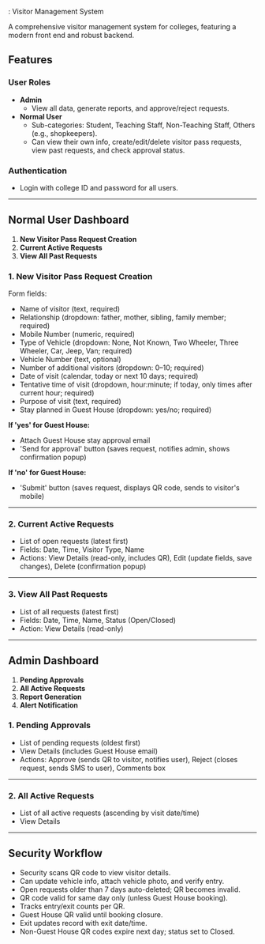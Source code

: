: Visitor Management System

A comprehensive visitor management system for colleges, featuring a modern front end and robust backend.

## Features

### User Roles

- **Admin**
    - View all data, generate reports, and approve/reject requests.
- **Normal User**
    - Sub-categories: Student, Teaching Staff, Non-Teaching Staff, Others (e.g., shopkeepers).
    - Can view their own info, create/edit/delete visitor pass requests, view past requests, and check approval status.

### Authentication

- Login with college ID and password for all users.

---

## Normal User Dashboard

1. **New Visitor Pass Request Creation**
2. **Current Active Requests**
3. **View All Past Requests**

### 1. New Visitor Pass Request Creation

Form fields:
- Name of visitor (text, required)
- Relationship (dropdown: father, mother, sibling, family member; required)
- Mobile Number (numeric, required)
- Type of Vehicle (dropdown: None, Not Known, Two Wheeler, Three Wheeler, Car, Jeep, Van; required)
- Vehicle Number (text, optional)
- Number of additional visitors (dropdown: 0–10; required)
- Date of visit (calendar, today or next 10 days; required)
- Tentative time of visit (dropdown, hour:minute; if today, only times after current hour; required)
- Purpose of visit (text, required)
- Stay planned in Guest House (dropdown: yes/no; required)

**If 'yes' for Guest House:**
- Attach Guest House stay approval email
- 'Send for approval' button (saves request, notifies admin, shows confirmation popup)

**If 'no' for Guest House:**
- 'Submit' button (saves request, displays QR code, sends to visitor's mobile)

---

### 2. Current Active Requests

- List of open requests (latest first)
- Fields: Date, Time, Visitor Type, Name
- Actions: View Details (read-only, includes QR), Edit (update fields, save changes), Delete (confirmation popup)

---

### 3. View All Past Requests

- List of all requests (latest first)
- Fields: Date, Time, Name, Status (Open/Closed)
- Action: View Details (read-only)

---

## Admin Dashboard

1. **Pending Approvals**
2. **All Active Requests**
3. **Report Generation**
4. **Alert Notification**

### 1. Pending Approvals

- List of pending requests (oldest first)
- View Details (includes Guest House email)
- Actions: Approve (sends QR to visitor, notifies user), Reject (closes request, sends SMS to user), Comments box

---

### 2. All Active Requests

- List of all active requests (ascending by visit date/time)
- View Details

---

## Security Workflow

- Security scans QR code to view visitor details.
- Can update vehicle info, attach vehicle photo, and verify entry.
- Open requests older than 7 days auto-deleted; QR becomes invalid.
- QR code valid for same day only (unless Guest House booking).
- Tracks entry/exit counts per QR.
- Guest House QR valid until booking closure.
- Exit updates record with exit date/time.
- Non-Guest House QR codes expire next day; status set to Closed.
